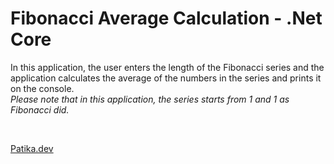 # Fibonacci Average Calculation - .Net Core
In this application, the user enters the length of the Fibonacci series and the application calculates the average of the numbers in the series and prints it on the console.</br>
*Please note that in this application, the series  starts from 1 and 1 as Fibonacci did.*

</br>

[Patika.dev](https://app.patika.dev/)
